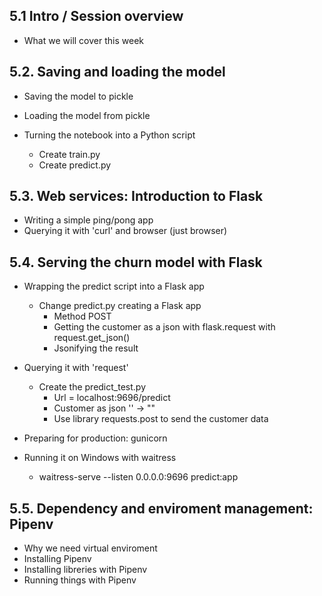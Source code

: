 ## 5.1 Intro / Session overview

* What we will cover this week

## 5.2. Saving and loading the model

* Saving the model to pickle

* Loading the model from pickle

* Turning the notebook into a Python script
    * Create train.py
    * Create predict.py

## 5.3. Web services: Introduction to Flask

* Writing a simple ping/pong app
* Querying it with 'curl' and browser (just browser)

## 5.4. Serving the churn model with Flask

* Wrapping the predict script into a Flask app
    * Change predict.py creating a Flask app
        * Method POST
        * Getting the customer as a json with flask.request with request.get_json()
        * Jsonifying the result

* Querying it with 'request'
    * Create the predict_test.py
        * Url = localhost:9696/predict
        * Customer as json '' -> ""
        * Use library requests.post to send the customer data

* Preparing for production: gunicorn 

* Running it on Windows with waitress
    * waitress-serve --listen 0.0.0.0:9696 predict:app

## 5.5. Dependency and enviroment management: Pipenv

* Why we need virtual enviroment
* Installing Pipenv
* Installing libreries with Pipenv
* Running things with Pipenv